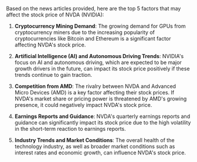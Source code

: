 Based on the news articles provided, here are the top 5 factors that may affect the stock price of NVDA (NVIDIA):

1. **Cryptocurrency Mining Demand**: The growing demand for GPUs from cryptocurrency miners due to the increasing popularity of cryptocurrencies like Bitcoin and Ethereum is a significant factor affecting NVDA's stock price.

2. **Artificial Intelligence (AI) and Autonomous Driving Trends**: NVIDIA's focus on AI and autonomous driving, which are expected to be major growth drivers in the future, can impact its stock price positively if these trends continue to gain traction.

3. **Competition from AMD**: The rivalry between NVDA and Advanced Micro Devices (AMD) is a key factor affecting their stock prices. If NVDA's market share or pricing power is threatened by AMD's growing presence, it could negatively impact NVDA's stock price.

4. **Earnings Reports and Guidance**: NVDA's quarterly earnings reports and guidance can significantly impact its stock price due to the high volatility in the short-term reaction to earnings reports.

5. **Industry Trends and Market Conditions**: The overall health of the technology industry, as well as broader market conditions such as interest rates and economic growth, can influence NVDA's stock price.